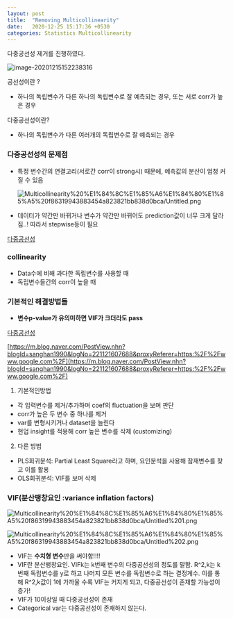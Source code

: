 ```yaml
---
layout: post
title:  "Removing Multicollinearity"
date:   2020-12-25 15:17:36 +0530
categories: Statistics Multicollinearity
---
```


다중공선성 제거를 진행하였다.

![image-20201215152238316](https://user-images.githubusercontent.com/46217113/102179878-458c6e80-3eeb-11eb-9437-8d000d994d76.png)



공선성이란 ? 

- 하나의 독립변수가 다른 하나의 독립변수로 잘 예측되는 경우, 또는 서로 corr가 높은 경우

다중공선성이란?

- 하나의 독립변수가 다른 여러개의 독립변수로 잘 예측되는 경우

### 다중공선성의 문제점

- 특정 변수간의 연결고리(서로간 corr이 strong시) 때문에, 예측값의 분산이 엄청 커질 수 있음

    ![Multicollinearity%20%E1%84%8C%E1%85%A6%E1%84%80%E1%85%A5%20f86319943883454a823821bb838d0bca/Untitled.png](Multicollinearity%20%E1%84%8C%E1%85%A6%E1%84%80%E1%85%A5%20f86319943883454a823821bb838d0bca/Untitled.png)

- 데이터가 약간만 바뀌거나 변수가 약간만 바뀌어도 prediction값이 너무 크게 달라짐..! 따라서 stepwise등이 필요

[다중공선성](https://mindscale.kr/course/basic-stat-python/13)

### collinearity

- Data수에 비해 과다한 독립변수를 사용할 때
- 독립변수들간의 corr이 높을 때

### 기본적인 해결방법들

- **변수p-value가 유의미하면 VIF가 크더라도 pass**

[다중공선성](https://mindscale.kr/course/basic-stat-python/13)

[https://m.blog.naver.com/PostView.nhn?blogId=sanghan1990&logNo=221121607688&proxyReferer=https:%2F%2Fwww.google.com%2F](https://m.blog.naver.com/PostView.nhn?blogId=sanghan1990&logNo=221121607688&proxyReferer=https:%2F%2Fwww.google.com%2F)

1. 기본적인방법
- 각 입력변수를 제거/추가하며 coef의 fluctuation을 보며 판단
- corr가 높은 두 변수 중 하나를 제거
- var를 변형시키거나 dataset을 늘린다
- 현업 insight를 적용해 corr 높은 변수를 삭제 (customizing)

 2. 다른 방법

- PLS회귀분석: Partial Least Square라고 하며, 요인분석을 사용해 잠재변수를 찾고 이를 활용
- OLS회귀분석: VIF를 보며 삭제

### VIF(분산팽창요인 :variance inflation factors)

![Multicollinearity%20%E1%84%8C%E1%85%A6%E1%84%80%E1%85%A5%20f86319943883454a823821bb838d0bca/Untitled%201.png](Multicollinearity%20%E1%84%8C%E1%85%A6%E1%84%80%E1%85%A5%20f86319943883454a823821bb838d0bca/Untitled%201.png)

![Multicollinearity%20%E1%84%8C%E1%85%A6%E1%84%80%E1%85%A5%20f86319943883454a823821bb838d0bca/Untitled%202.png](Multicollinearity%20%E1%84%8C%E1%85%A6%E1%84%80%E1%85%A5%20f86319943883454a823821bb838d0bca/Untitled%202.png)

- VIF는 **수치형 변수**만을 써야함!!!!
- VIF란 분산팽창요인. VIFk는 k번째 변수의 다중공선성의 정도를 말함. R^2,k는 k번째 독립변수를 y로 하고 나머지 모든 변수를 독립변수로 하는 결정계수. 이를 통해 R^2,k값이 1에 가까울 수록 VIF는 커지게 되고, 다중공선성이 존재할 가능성이 증가!
- VIF가 10이상일 때 다중공선성이 존재
- Categorical var는 다중공선성이 존재하지 않는다.